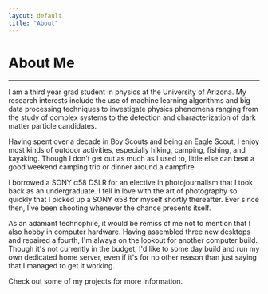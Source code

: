 ```yaml
---
layout: default
title: "About"
---
```


# About Me

---

I am a third year grad student in physics at the University of Arizona. My research interests include the use of machine learning algorithms and big data processing techniques to investigate physics phenomena ranging from the study of complex systems to the detection and characterization of dark matter particle candidates.

Having spent over a decade in Boy Scouts and being an Eagle Scout, I enjoy most kinds of outdoor activities, especially hiking, camping, fishing, and kayaking. Though I don't get out as much as I used to, little else can beat a good weekend camping trip or dinner around a campfire.

I borrowed a SONY α58 DSLR for an elective in photojournalism that I took back as an undergraduate. I fell in love with the art of photography so quickly that I picked up a SONY α58 for myself shortly thereafter. Ever since then, I've been shooting whenever the chance presents itself. <!--I've included some of what I think are half-decent shots for an amateur down on the "pictures" page for anyone adventurous enough to look. -->

As an adamant technophile, it would be remiss of me not to mention that I also hobby in computer hardware. Having assembled three new desktops and repaired a fourth, I'm always on the lookout for another computer build. Though it's not currently in the budget, I'd like to some day build and run my own dedicated home server, even if it's for no other reason than just saying that I managed to get it working.

Check out some of my projects for more information.

<!-- #### [Home](index.md) | [About](about.md) -->

